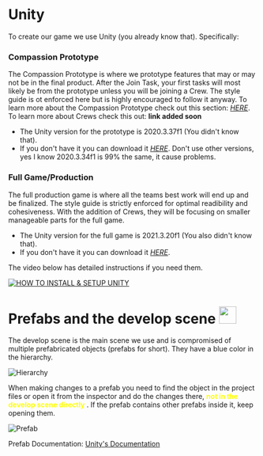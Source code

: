 # Unity

To create our game we use Unity (you already know that).
Specifically:

### Compassion Prototype
The Compassion Prototype is where we prototype features that may or may not be in the final product. After the Join Task, your first tasks will most likely be from the prototype unless you will be joining a Crew. The style guide is ot enforced here but is highly encouraged to follow it anyway. To learn more about the Compassion Prototype check out this section: *[HERE](./CPrototype.md)*. To learn more about Crews check this out: **link added soon**
- The Unity version for the prototype is 2020.3.37f1 (You didn't know that).
- If you don't have it you can download it *[HERE](https://unity.com/releases/editor/whats-new/2020.3.37)*. 
Don't use other versions, yes I know 2020.3.34f1 is 99% the same, it cause problems.

### Full Game/Production
The full production game is where all the teams best work will end up and be finalized. The style guide is strictly enforced for optimal readibility and cohesiveness. With the addition of Crews, they will be focusing on smaller manageable parts for the full game.  
- The Unity version for the full game is 2021.3.20f1 (You also didn't know that).
- If you don't have it you can download it *[HERE](https://unity.com/releases/editor/whats-new/2021.3.20)*.

The video below has detailed instructions if you need them.

[![HOW TO INSTALL & SETUP UNITY](../images/Youtube_Video.png)](https://www.youtube.com/watch?v=ewiw2tcfen8&ab_channel=DaniKrossing "HOW TO INSTALL & SETUP UNITY")



# Prefabs and the develop scene <img src="../images/prefab_icon.png" width="35" height="35">

The develop scene is the main scene we use and is compromised of multiple prefabricated objects (prefabs for short).
They have a blue color in the hierarchy.

![Hierarchy](../images/hierarchy.png)

When making changes to a prefab you need to find the object in the project files or open it from the inspector and do the changes there, <span style="color:yellow"> **not in the develop scene directly** </span>.
If the prefab contains other prefabs inside it, keep opening them.

![Prefab](../images/prefab2.png)

Prefab Documentation: [Unity's Documentation](https://docs.unity3d.com/Manual/Prefabs.html)